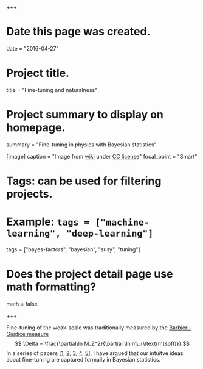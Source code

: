 +++
# Date this page was created.
date = "2016-04-27"

# Project title.
title = "Fine-tuning and naturalness"

# Project summary to display on homepage.
summary = "Fine-tuning in physics with Bayesian statistics"

[image]
  caption = "Image from [wiki](https://commons.wikimedia.org/wiki/File:Arch_Balance_(cropped).jpg) under [CC license](https://creativecommons.org/licenses/by-sa/2.0/)"
  focal_point = "Smart"

# Tags: can be used for filtering projects.
# Example: `tags = ["machine-learning", "deep-learning"]`
tags = ["bayes-factors", "bayesian", "susy", "tuning"]

# Does the project detail page use math formatting?
math = false

+++

Fine-tuning of the weak-scale was traditionally measured by the [Barbieri-Giudice measure](https://doi.org/10.1016/0550-3213(88)90171-X)
$$
\Delta  = \frac{\partial\ln M_Z^2}{\partial \ln m\_{\\textrm{soft}}}
$$
In a series of papers [[1](https://arxiv.org/abs/1407.7534), [2](https://arxiv.org/abs/1709.07895), [3](https://arxiv.org/abs/1403.3407), [4](https://arxiv.org/abs/1602.03889), [5](https://arxiv.org/abs/1506.03786)], I have argued that our intuitve ideas about fine-tuning are captured formally in Bayesian statistics.
